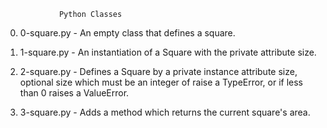 				Python Classes
0. 0-square.py - An empty class that defines a square.

1. 1-square.py - An instantiation of a Square with the private attribute size.

2. 2-square.py - Defines a Square by a private instance attribute size, optional size which must be an integer of raise a TypeError, or if less than 0 raises a ValueError.

3. 3-square.py - Adds a method which returns the current square's area.
